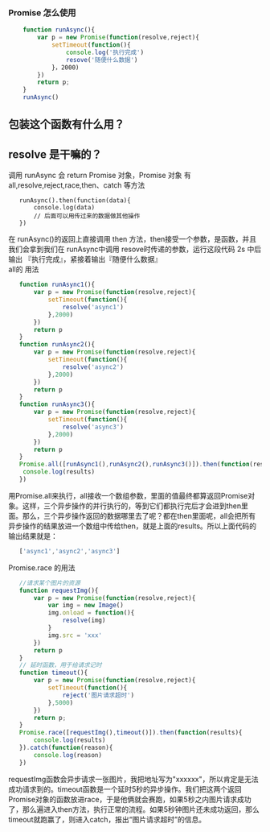 ### Promise 怎么使用
``` javascript
    function runAsync(){
        var p = new Promise(function(resolve,reject){
            setTimeout(function(){
                console.log('执行完成')
                resove('随便什么数据')
            }，2000)
        })
        return p;
    }
    runAsync()
```
## 包装这个函数有什么用？
## resolve 是干嘛的？
 调用 runAsync 会 return Promise 对象，Promise 对象 有 all,resolve,reject,race,then、catch 等方法
 ```
    runAsync().then(function(data){
        console.log(data)
        // 后面可以用传过来的数据做其他操作
    })
 ```
 在 runAsync()的返回上直接调用 then 方法，then接受一个参数，是函数，并且我们会拿到我们在 runAsync中调用 resove时传递的参数，运行这段代码 2s 中后输出 『执行完成』，紧接着输出『随便什么数据』  
 all的 用法
 ```javascript
    function runAsync1(){
        var p = new Promise(function(resolve,reject){
            setTimeout(function(){
                resolve('async1')
            },2000)
        })
        return p
    }
    function runAsync2(){
        var p = new Promise(function(resolve,reject){
            setTimeout(function(){
                resolve('async2')
            },2000)
        })
        return p
    }
    function runAsync3(){
        var p = new Promise(function(resolve,reject){
            setTimeout(function(){
                resolve('async3')
            },2000)
        })
        return p
    }
    Promise.all([runAsync1(),runAsync2(),runAsync3()]).then(function(results){
     console.log(results)
    })
 ```
 用Promise.all来执行，all接收一个数组参数，里面的值最终都算返回Promise对象。这样，三个异步操作的并行执行的，等到它们都执行完后才会进到then里面。那么，三个异步操作返回的数据哪里去了呢？都在then里面呢，all会把所有异步操作的结果放进一个数组中传给then，就是上面的results。所以上面代码的输出结果就是：
 ```javascript
    ['async1','async2','async3']

 ```
 Promise.race 的用法
 ```javascript
    //请求某个图片的资源
    function requestImg(){
        var p = new Promise(function(resolve,reject){
            var img = new Image()
            img.onload = function(){
                resolve(img)
            }
            img.src = 'xxx'
        })
        return p
    }
    // 延时函数，用于给请求记时
    function timeout(){
        var p = new Promise(function(resolve,reject){
            setTimeout(function(){
                reject('图片请求超时')
            },5000)
        })
        return p;
    }
    Promise.race([requestImg(),timeout()]).then(function(results){
        console.log(results)
    }).catch(function(reason){
        console.log(reason)
    })
 ```
 requestImg函数会异步请求一张图片，我把地址写为"xxxxxx"，所以肯定是无法成功请求到的。timeout函数是一个延时5秒的异步操作。我们把这两个返回Promise对象的函数放进race，于是他俩就会赛跑，如果5秒之内图片请求成功了，那么遍进入then方法，执行正常的流程。如果5秒钟图片还未成功返回，那么timeout就跑赢了，则进入catch，报出“图片请求超时”的信息。